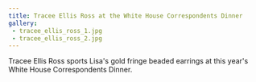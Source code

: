 ```yaml
---
title: Tracee Ellis Ross at the White House Correspondents Dinner
gallery:
 - tracee_ellis_ross_1.jpg
 - tracee_ellis_ross_2.jpg
---
```

Tracee Ellis Ross sports Lisa's gold fringe beaded earrings at this year's White
House Correspondents Dinner.
